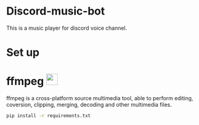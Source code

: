 # Discord-music-bot
This is a music player for discord voice channel.

<h1>Set up</h1>

<h1>ffmpeg <a href="https://ffmpeg.org/">
<img src="https://ffmpeg.org/favicon.ico" width="30" height="30"></a></h1>

ffmpeg is a cross-platform source multimedia tool, able to perform editing, coversion, clipping, merging, decoding and other multimedia files.

```sh
pip install -r requirements.txt  
```
